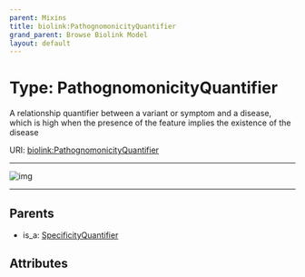 ```yaml
---
parent: Mixins
title: biolink:PathognomonicityQuantifier
grand_parent: Browse Biolink Model
layout: default
---
```


# Type: PathognomonicityQuantifier


A relationship quantifier between a variant or symptom and a disease, which is high when the presence of the feature implies the existence of the disease

URI: [biolink:PathognomonicityQuantifier](https://w3id.org/biolink/vocab/PathognomonicityQuantifier)


---

![img](http://yuml.me/diagram/nofunky;dir:TB/class/[SpecificityQuantifier],[SpecificityQuantifier]%5E-[PathognomonicityQuantifier])

---


## Parents

 *  is_a: [SpecificityQuantifier](SpecificityQuantifier.md)

## Attributes

